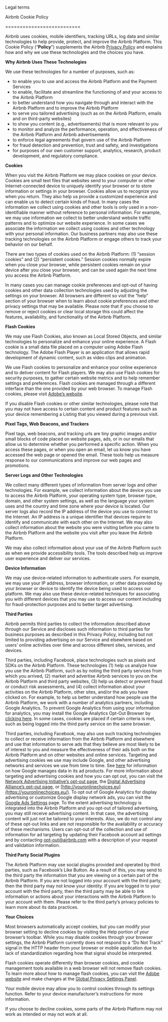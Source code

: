 Legal terms

Airbnb Cookie Policy




==========================

Airbnb uses cookies, mobile identifiers, tracking URLs, log data and similar technologies to help provide, protect, and improve the Airbnb Platform. This Cookie Policy (“**Policy**”) supplements the Airbnb [Privacy Policy](https://www.airbnb.co.uk/terms/privacy_policy) and explains how and why we use these technologies and the choices you have.

**Why Airbnb Uses These Technologies**

We use these technologies for a number of purposes, such as:

*   to enable you to use and access the Airbnb Platform and the Payment Services
*   to enable, facilitate and streamline the functioning of and your access to the Airbnb Platform
*   to better understand how you navigate through and interact with the Airbnb Platform and to improve the Airbnb Platform
*   to serve you tailored advertising (such as on the Airbnb Platform, emails and on third-party websites)
*   to show you content (e.g., advertisements) that is more relevant to you
*   to monitor and analyze the performance, operation, and effectiveness of the Airbnb Platform and Airbnb advertisements
*   to enforce legal agreements that govern use of the Airbnb Platform
*   for fraud detection and prevention, trust and safety, and investigations
*   for purposes of our own customer support, analytics, research, product development, and regulatory compliance.

**Cookies**

When you visit the Airbnb Platform we may place cookies on your device. Cookies are small text files that websites send to your computer or other Internet-connected device to uniquely identify your browser or to store information or settings in your browser. Cookies allow us to recognize you when you return. They also help us provide a customized experience and can enable us to detect certain kinds of fraud. In many cases the information we collect using cookies and other tools is only used in a non-identifiable manner without reference to personal information. For example, we may use information we collect to better understand website traffic patterns and to optimize our website experience. In some cases we associate the information we collect using cookies and other technology with your personal information. Our business partners may also use these tracking technologies on the Airbnb Platform or engage others to track your behavior on our behalf.

There are two types of cookies used on the Airbnb Platform: (1) “session cookies” and (2) “persistent cookies.” Session cookies normally expire when you close your browser, while persistent cookies remain on your device after you close your browser, and can be used again the next time you access the Airbnb Platform.

In many cases you can manage cookie preferences and opt-out of having cookies and other data collection technologies used by adjusting the settings on your browser. All browsers are different so visit the “help” section of your browser when to learn about cookie preferences and other privacy settings that may be available. Please note that if you choose to remove or reject cookies or clear local storage this could affect the features, availability, and functionality of the Airbnb Platform.

**Flash Cookies**

We may use Flash Cookies, also known as Local Stored Objects, and similar technologies to personalize and enhance your online experience. A Flash cookie is a small data file placed on a computer using Adobe Flash technology. The Adobe Flash Player is an application that allows rapid development of dynamic content, such as video clips and animation.

We use Flash cookies to personalize and enhance your online experience and to deliver content for Flash players. We may also use Flash cookies for security purposes, to gather certain website metrics and to help remember settings and preferences. Flash cookies are managed through a different interface than the one provided by your web browser. To manage Flash cookies, please visit [Adobe’s website](https://www.macromedia.com/support/documentation/en/flashplayer/help/settings_manager.html).

If you disable Flash cookies or other similar technologies, please note that you may not have access to certain content and product features such as your device remembering a Listing that you viewed during a previous visit.

**Pixel Tags, Web Beacons, and Trackers**

Pixel tags, web beacons, and tracking urls are tiny graphic images and/or small blocks of code placed on website pages, ads, or in our emails that allow us to determine whether you performed a specific action. When you access these pages, or when you open an email, let us know you have accessed the web page or opened the email. These tools help us measure response to our communications and improve our web pages and promotions.

**Server Logs and Other Technologies**

We collect many different types of information from server logs and other technologies. For example, we collect information about the device you use to access the Airbnb Platform, your operating system type, browser type, domain, and other system settings, as well as the language your system uses and the country and time zone where your device is located. Our server logs also record the IP address of the device you use to connect to the Internet. An IP address is a unique identifier that devices require to identify and communicate with each other on the Internet. We may also collect information about the website you were visiting before you came to the Airbnb Platform and the website you visit after you leave the Airbnb Platform.

We may also collect information about your use of the Airbnb Platform such as when we provide accessibility tools. The tools described help us improve user experience and deliver our services.

**Device Information**

We may use device-related information to authenticate users. For example, we may use your IP address, browser information, or other data provided by your browser or device to identify the device being used to access our platform. We may also use these device-related techniques for associating you with different devices that you may use to access our content including for fraud-protection purposes and to better target advertising.

**Third Parties**

Airbnb permits third parties to collect the information described above through our Service and discloses such information to third parties for business purposes as described in this Privacy Policy, including but not limited to providing advertising on our Service and elsewhere based on users’ online activities over time and across different sites, services, and devices.

Third parties, including Facebook, place technologies such as pixels and SDKs on the Airbnb Platform. These technologies (1) help us analyze how you use the Airbnb Platform, such as by noting the third party services from which you arrived, (2) market and advertise Airbnb services to you on the Airbnb Platform and third party websites, (3) help us detect or prevent fraud or conduct risk assessments, and (4) collect information about your activities on the Airbnb Platform, other sites, and/or the ads you have clicked on. For example, to help us better understand how people use the Airbnb Platform, we work with a number of analytics partners, including Google Analytics. To prevent Google Analytics from using your information for analytics, you may install the Google Analytics Opt-Out Browser by [clicking here](https://tools.google.com/dlpage/gaoptout). In some cases, cookies are placed if certain criteria is met, such as being logged into the third party service on the same browser.

Third parties, including Facebook, may also use such tracking technologies to collect or receive information from the Airbnb Platform and elsewhere and use that information to serve ads that they believe are most likely to be of interest to you and measure the effectiveness of their ads both on the Airbnb Platform and on other websites and online services. Targeting and advertising cookies we use may include Google, and other advertising networks and services we use from time to time. See [here](https://policies.google.com/technologies/partner-sites) for information on how Google manages data in its ad products. For more information about targeting and advertising cookies and how you can opt out, you can visit the [Network Advertising Initiative’s opt-out page](https://www.networkadvertising.org/choices/), the [Digital Advertising Alliance’s opt-out page](https://www.aboutads.info/choices/), or [http://youronlinechoices.eu](https://youronlinechoices.eu/). To opt out of Google Analytics for display advertising or customize Google display network ads, you can visit the [Google Ads Settings](https://www.google.com/settings/ads) page. To the extent advertising technology is integrated into the Airbnb Platform and you opt-out of tailored advertising, you may still receive advertising content. In that case, the advertising content will just not be tailored to your interests. Also, we do not control any of these opt-out links and are not responsible for the availability or accuracy of these mechanisms. Users can opt-out of the collection and use of information for ad targeting by updating their Facebook account ad settings and by contacting opt-out@airbnb.com with a description of your request and validation information.

**Third Party Social Plugins**

The Airbnb Platform may use social plugins provided and operated by third parties, such as Facebook’s Like Button. As a result of this, you may send to the third party the information that you are viewing on a certain part of the Airbnb Platform. If you are not logged into your account with the third party, then the third party may not know your identity. If you are logged in to your account with the third party, then the third party may be able to link information or actions about your interactions with the Airbnb Platform to your account with them. Please refer to the third party’s privacy policies to learn more about its data practices.

**Your Choices**

Most browsers automatically accept cookies, but you can modify your browser setting to decline cookies by visiting the Help portion of your browser’s toolbar. While you may disable cookies through your browser settings, the Airbnb Platform currently does not respond to a “Do Not Track” signal in the HTTP header from your browser or mobile application due to lack of standardization regarding how that signal should be interpreted.

Flash cookies operate differently than browser cookies, and cookie management tools available in a web browser will not remove flash cookies. To learn more about how to manage flash cookies, you can visit the [Adobe website](https://www.adobe.com/) and make changes at the [Global Privacy Settings Panel](https://www.macromedia.com/support/documentation/en/flashplayer/help/settings_manager02.html).

Your mobile device may allow you to control cookies through its settings function. Refer to your device manufacturer’s instructions for more information.

If you choose to decline cookies, some parts of the Airbnb Platform may not work as intended or may not work at all.